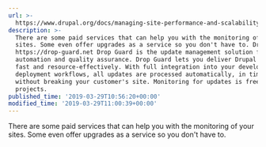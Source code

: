 ```yaml
---
url: >-
  https://www.drupal.org/docs/managing-site-performance-and-scalability/site-monitoring-tools/drupal-services
description: >-
  There are some paid services that can help you with the monitoring of your
  sites. Some even offer upgrades as a service so you don't have to. Drop Guard
  https://drop-guard.net Drop Guard is the update management solution for
  automation and quality assurance. Drop Guard lets you deliver Drupal updates
  fast and resource-effectively. With full integration into your development and
  deployment workflows, all updates are processed automatically, in time and
  without breaking your customer's site. Monitoring for updates is free for all
  projects.
published_time: '2019-03-29T10:56:20+00:00'
modified_time: '2019-03-29T11:00:39+00:00'
---
```

There are some paid services that can help you with the monitoring of your sites. Some even offer upgrades as a service so you don't have to. 